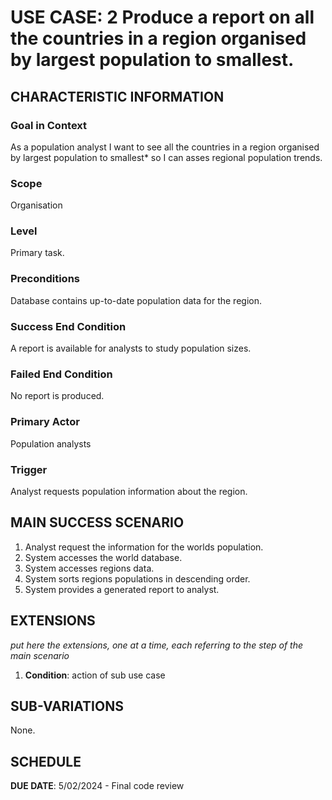 # USE CASE: 2 Produce a report on all the countries in a region organised by largest population to smallest.

## CHARACTERISTIC INFORMATION

### Goal in Context

As a population analyst I want to see all the countries in a region organised by largest population to smallest* so I can asses regional population trends.

### Scope

Organisation

### Level

Primary task.

### Preconditions

Database contains up-to-date population data for the region.

### Success End Condition

A report is available for analysts to study population sizes.

### Failed End Condition

No report is produced.

### Primary Actor

Population analysts

### Trigger

Analyst requests population information about the region.

## MAIN SUCCESS SCENARIO

1. Analyst request the information for the worlds population.
2. System accesses the world database.
3. System accesses regions data.
4. System sorts regions populations in descending order.
5. System provides a generated report to analyst.

## EXTENSIONS

*put here the extensions, one at a time, each referring to the step of the main scenario*

1. **Condition**: action of sub use case

## SUB-VARIATIONS

None.

## SCHEDULE

**DUE DATE**: 5/02/2024 - Final code review
